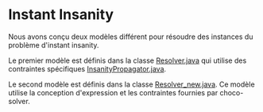 # Instant Insanity

Nous avons conçu deux modèles différent pour résoudre des instances du problème d'instant insanity.

Le premier modèle est définis dans la classe [Resolver.java](./instantInsanity/src/main/java/instantInsanity/Resolver.java) qui utilise des contraintes spécifiques [InsanityPropagator.java](./instantInsanity/src/main/java/instantInsanity/InsanityPropagator.java).

Le second modèle est définis dans la classe [Resolver_new.java](./instantInsanity/src/main/java/instantInsanity/Resolver_new.java). Ce modèle utilise la conception d'expression et les contraintes fournies par choco-solver.
